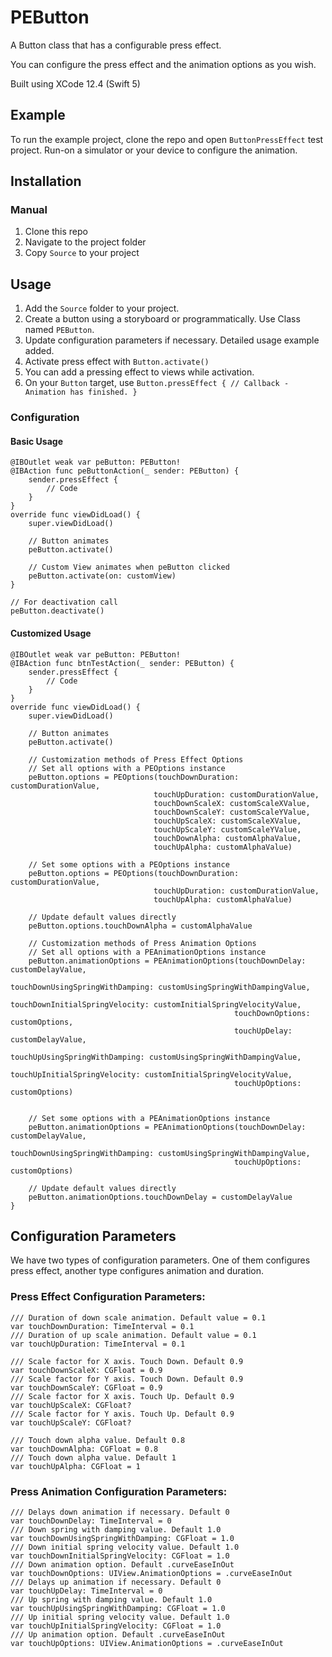 # PEButton
A Button class that has a configurable press effect.

You can configure the press effect and the animation options as you wish.

Built using XCode 12.4 (Swift 5)

## Example

To run the example project, clone the repo and open `ButtonPressEffect` test project. Run-on a simulator or your device to configure the animation.

## Installation

### Manual

1. Clone this repo
2. Navigate to the project folder
3. Copy `Source` to your project

## Usage
1. Add the `Source` folder to your project.
2. Create a button using a storyboard or programmatically. Use Class named `PEButton`.
3. Update configuration parameters if necessary. Detailed usage example added.
4. Activate press effect with `Button.activate()`
5. You can add a pressing effect to views while activation.
6. On your `Button` target, use `Button.pressEffect { // Callback - Animation has finished. }`

### Configuration

#### Basic Usage

```
@IBOutlet weak var peButton: PEButton!
@IBAction func peButtonAction(_ sender: PEButton) {
    sender.pressEffect {
        // Code
    }
}
override func viewDidLoad() {
    super.viewDidLoad()
    
    // Button animates
    peButton.activate()
    
    // Custom View animates when peButton clicked
    peButton.activate(on: customView)
}

// For deactivation call
peButton.deactivate()
```

#### Customized Usage

```
@IBOutlet weak var peButton: PEButton!
@IBAction func btnTestAction(_ sender: PEButton) {
    sender.pressEffect {
        // Code
    }
}
override func viewDidLoad() {
    super.viewDidLoad()
    
    // Button animates
    peButton.activate()
    
    // Customization methods of Press Effect Options
    // Set all options with a PEOptions instance
    peButton.options = PEOptions(touchDownDuration: customDurationValue,
                                touchUpDuration: customDurationValue,
                                touchDownScaleX: customScaleXValue,
                                touchDownScaleY: customScaleYValue,
                                touchUpScaleX: customScaleXValue,
                                touchUpScaleY: customScaleYValue,
                                touchDownAlpha: customAlphaValue,
                                touchUpAlpha: customAlphaValue)
                                
    // Set some options with a PEOptions instance
    peButton.options = PEOptions(touchDownDuration: customDurationValue,
                                touchUpDuration: customDurationValue,
                                touchUpAlpha: customAlphaValue)
                                
    // Update default values directly
    peButton.options.touchDownAlpha = customAlphaValue
                        
    // Customization methods of Press Animation Options
    // Set all options with a PEAnimationOptions instance
    peButton.animationOptions = PEAnimationOptions(touchDownDelay: customDelayValue,
                                                  touchDownUsingSpringWithDamping: customUsingSpringWithDampingValue,
                                                  touchDownInitialSpringVelocity: customInitialSpringVelocityValue,
                                                  touchDownOptions: customOptions,
                                                  touchUpDelay: customDelayValue,
                                                  touchUpUsingSpringWithDamping: customUsingSpringWithDampingValue,
                                                  touchUpInitialSpringVelocity: customInitialSpringVelocityValue,
                                                  touchUpOptions: customOptions)
                                                  
                                                  
    // Set some options with a PEAnimationOptions instance
    peButton.animationOptions = PEAnimationOptions(touchDownDelay: customDelayValue,
                                                  touchDownUsingSpringWithDamping: customUsingSpringWithDampingValue,
                                                  touchUpOptions: customOptions)
                                                  
    // Update default values directly
    peButton.animationOptions.touchDownDelay = customDelayValue
}

```

## Configuration Parameters

We have two types of configuration parameters. One of them configures press effect, another type configures animation and duration.

### Press Effect Configuration Parameters:
```
/// Duration of down scale animation. Default value = 0.1
var touchDownDuration: TimeInterval = 0.1
/// Duration of up scale animation. Default value = 0.1
var touchUpDuration: TimeInterval = 0.1
    
/// Scale factor for X axis. Touch Down. Default 0.9
var touchDownScaleX: CGFloat = 0.9
/// Scale factor for Y axis. Touch Down. Default 0.9
var touchDownScaleY: CGFloat = 0.9
/// Scale factor for X axis. Touch Up. Default 0.9
var touchUpScaleX: CGFloat?
/// Scale factor for Y axis. Touch Up. Default 0.9
var touchUpScaleY: CGFloat?
    
/// Touch down alpha value. Default 0.8
var touchDownAlpha: CGFloat = 0.8
/// Touch down alpha value. Default 1
var touchUpAlpha: CGFloat = 1
```

### Press Animation Configuration Parameters:
```
/// Delays down animation if necessary. Default 0
var touchDownDelay: TimeInterval = 0
/// Down spring with damping value. Default 1.0
var touchDownUsingSpringWithDamping: CGFloat = 1.0
/// Down initial spring velocity value. Default 1.0
var touchDownInitialSpringVelocity: CGFloat = 1.0
/// Down animation option. Default .curveEaseInOut
var touchDownOptions: UIView.AnimationOptions = .curveEaseInOut
/// Delays up animation if necessary. Default 0
var touchUpDelay: TimeInterval = 0
/// Up spring with damping value. Default 1.0
var touchUpUsingSpringWithDamping: CGFloat = 1.0
/// Up initial spring velocity value. Default 1.0
var touchUpInitialSpringVelocity: CGFloat = 1.0
/// Up animation option. Default .curveEaseInOut
var touchUpOptions: UIView.AnimationOptions = .curveEaseInOut
```
